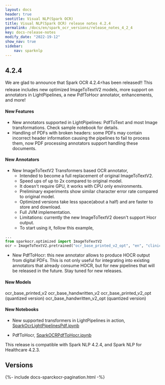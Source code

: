 ```yaml
---
layout: docs
header: true
seotitle: Visual NLP(Spark OCR)
title: Visual NLP(Spark OCR) release notes 4.2.4
permalink: /docs/en/spark_ocr_versions/release_notes_4_2_4
key: docs-release-notes
modify_date: "2022-19-12"
show_nav: true
sidebar:
    nav: sparknlp
---
```


<div class="h3-box" markdown="1">

## 4.2.4

We are glad to announce that Spark OCR 4.2.4⚡has been released!! 
This release includes new optimized ImageToTextV2 models, more support on annotators in LightPipelines, a new PdfToHocr annotator, enhancements, and more!

#### New Features
* New annotators supported in LightPipelines: PdfToText and most Image transformations. Check sample notebook for details.
* Handling of PDFs with broken headers: some PDFs may contain incorrect header information causing the pipelines to fail to process them, now PDF processing annotators support handling these documents.

#### New Annotators
* New ImageToTextV2 Transformers based OCR annotator, 
  * Intended to become a full replacement of original ImageToTextV2.
  * Speed ups of up to 2x compared to original model.
  * It doesn't require GPU, it works with CPU only environments.
  * Preliminary experiments show similar character error rate compared to original model.
  * Optimized versions take less space(about a half) and are faster to store and download.
  * Full JVM implementation.
  * Limitations: currently the new ImageToTextV2 doesn't support Hocr output.
  * To start using it, follow this example,

```python
...
from sparkocr.optimized import ImageToTextV2
ocr = ImageToTextV2.pretrained("ocr_base_printed_v2_opt", "en", "clinical/ocr")
```

* New PdfToHocr: this new annotator allows to produce HOCR output from digital PDFs. This is not only useful for integrating into existing annotators that already consume HOCR, but for new pipelines that will be released in the future. Stay tuned for new releases.  


#### New Models
ocr_base_printed_v2
ocr_base_handwritten_v2
ocr_base_printed_v2_opt (quantized version)
ocr_base_handwritten_v2_opt (quantized version)


#### New Notebooks
* New supported transformers in LightPipelines in action,
[SparkOcrLightPipelinesPdf.ipynb](https://github.com/JohnSnowLabs/spark-ocr-workshop/blob/4.2.2-release-candidate/jupyter/SparkOcrLightPipelinesPdf.ipynb)

* PdfToHocr,
[SparkOCRPdfToHocr.ipynb](https://github.com/JohnSnowLabs/spark-ocr-workshop/blob/4.2.2-release-candidate/jupyter/SparkOCRPdfToHocr.ipynb)

This release is compatible with Spark NLP 4.2.4, and Spark NLP for Healthcare 4.2.3.

</div><div class="prev_ver h3-box" markdown="1">

## Versions

</div>
{%- include docs-sparckocr-pagination.html -%}
